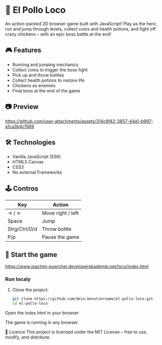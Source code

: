 # 🐔 El Pollo Loco

An action-packed 2D browser game built with JavaScript! Play as the hero, run and jump through levels, collect coins and health potions, and fight off crazy chickens – with an epic boss battle at the end!

## 🎮 Features

- Running and jumping mechanics
- Collect coins to trigger the boss fight
- Pick up and throw bottles
- Collect health potions to restore life
- Chickens as enemies
- Final boss at the end of the game

## 📷 Preview
https://github.com/user-attachments/assets/314c8f42-3857-44a1-b997-a1ca3b4c1569

## 🛠️ Technologies
- Vanilla JavaScript (ES6)
- HTML5 Canvas
- CSS3
- No external Frameworks

## 🕹️ Contros

| Key            | Action              |
|----------------|---------------------|
| → / ←          | Move right / left   |
| Space          | Jump                |
| Strg/Ctrl/D/d  | Throw bottle        |
| P/p            | Pause the game      |

## 🚀 Start the game
https://www.joachim-puercher.developerakademie.net/loco/index.html

### Run localy
1. Clone the project:
   ```bash
   git clone https://github.com/dein-benutzername/el-pollo-loco.git
   cd el-pollo-loco
Open the index.html in your browser

The game is running in any browser.



📜 Licence
This project is licensed under the MIT License – free to use, modify, and distribute.


